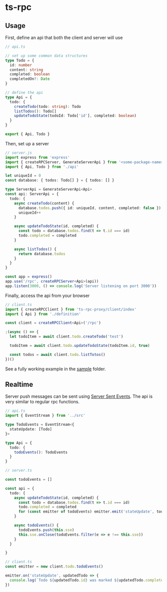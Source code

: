 # ts-rpc

## Usage

First, define an api that both the client and server will use

```ts
// api.ts

// set up some common data structures
type Todo = {
  id: number
  content: string
  completed: boolean
  completedOn?: Date
}

// define the api
type Api = {
  todo: {
    createTodo(todo: string): Todo
    listTodos(): Todo[]
    updateTodoState(todoId: Todo['id'], completed: boolean)
  }
}

export { Api, Todo }
```

Then, set up a server

```ts
// server.js
import express from 'express'
import { createRPCServer, GenerateServerApi } from '<some-package-name>'
import { Api, Todo } from './api'

let uniqueId = 0
const database: { todos: Todo[] } = { todos: [] }

type ServerApi = GenerateServerApi<Api>
const api: ServerApi = {
  todo: {
    async createTodo(content) {
      database.todos.push({ id: uniqueId, content, completed: false })
      uniqueId++
    }

    async updateTodoState(id, completed) {
      const todo = database.todos.find(t => t.id === id)
      todo.completed = completed
    }

    async listTodos() {
      return database.todos
    }
  }
}

const app = express()
app.use('/rpc', createRPCServer<Api>(api))
app.listen(3000, () => console.log('Server listening on port 3000'))
```

Finally, access the api from your browser

```ts
// client.ts
import { createRPCClient } from 'ts-rpc-proxy/client/index'
import { Api } from './definition'

const client = createRPCClient<Api>('/rpc')

;(async () => {
  let todoItem = await client.todo.createTodo('test')

  todoItem = await client.todo.updateTodoState(todoItem.id, true)

  const todos = await client.todo.listTotos()
})()
```

See a fully working example in the [sample](./sample) folder.

## Realtime

Server push messages can be sent using [Server Sent
Events](https://developer.mozilla.org/en-US/docs/Web/API/Server-sent_events/Using_server-sent_events). The api
is very similar to regular rpc functions.

```ts
// api.ts
import { EventStream } from '../src'

type TodoEvents = EventStream<{
  stateUpdate: [Todo]
}>

type Api = {
  todo: {
    todoEvents(): TodoEvents
  }
}
```

```ts
// server.ts

const todoEvents = []

const api = {
  todo: {
    async updateTodoState(id, completed) {
      const todo = database.todos.find(t => t.id === id)
      todo.completed = completed
      for (const emitter of todoEvents) emitter.emit('stateUpdate', todo)
    }

    async todoEvents() {
      todoEvents.push(this.sse)
      this.sse.onClose(todoEvents.filter(e => e !== this.sse))
    }
  }

}
```

```ts
// client.ts
const emitter = new client.todo.todoEvents()

emitter.on('stateUpdate', updatedTodo => {
  console.log(`Todo ${updatedTodo.id} was marked ${updatedTodo.completed ? 'completed' : 'incomplete'}`)
})
```
